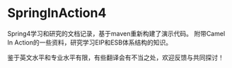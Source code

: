 # SpringInAction4

Spring4学习和研究的文档记录，基于maven重新构建了演示代码。
附带Camel In Action的一些资料，研究学习EIP和ESB体系结构的知识。

鉴于英文水平和专业水平有限，有些翻译会有不当之处，欢迎反馈与共同探讨！
